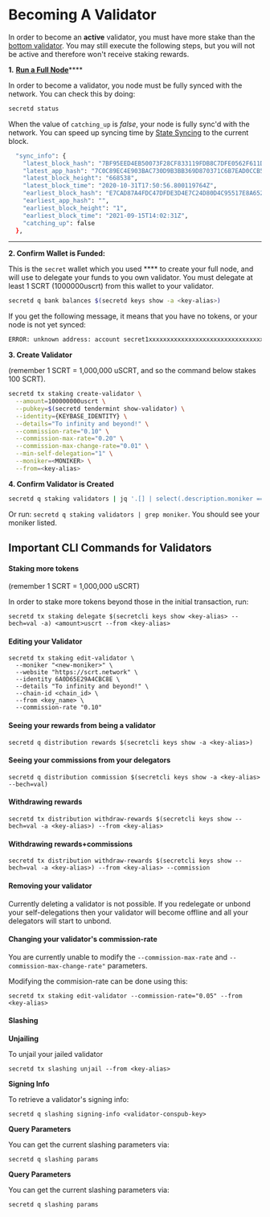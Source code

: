# Becoming A Validator

In order to become an **active** validator, you must have more stake than the [bottom validator](https://www.mintscan.io/secret/validators). You may still execute the following steps, but you will not be active and therefore won't receive staking rewards.

**1.** [**Run a Full Node**](https://docs.scrt.network/node-guides/run-full-node-mainnet.html)****

In order to become a validator, you node must be fully synced with the network. You can check this by doing:

```bash
secretd status
```

When the value of `catching_up` is _false_, your node is fully sync'd with the network. You can speed up syncing time by [State Syncing](state-sync.md) to the current block.

```bash
  "sync_info": {
    "latest_block_hash": "7BF95EED4EB50073F28CF833119FDB8C7DFE0562F611DF194CF4123A9C1F4640",
    "latest_app_hash": "7C0C89EC4E903BAC730D9B3BB369D870371C6B7EAD0CCB5080B5F9D3782E3559",
    "latest_block_height": "668538",
    "latest_block_time": "2020-10-31T17:50:56.800119764Z",
    "earliest_block_hash": "E7CAD87A4FDC47DFDE3D4E7C24D80D4C95517E8A6526E2D4BB4D6BC095404113",
    "earliest_app_hash": "",
    "earliest_block_height": "1",
    "earliest_block_time": "2021-09-15T14:02:31Z",
    "catching_up": false
  },
```

****

**2. Confirm Wallet is Funded:**

This is the `secret` wallet which you used **** to create your full node, and will use to delegate your funds to you own validator. You must delegate at least 1 SCRT (1000000uscrt) from this wallet to your validator.

```bash
secretd q bank balances $(secretd keys show -a <key-alias>)
```

If you get the following message, it means that you have no tokens, or your node is not yet synced:

```bash
ERROR: unknown address: account secret1xxxxxxxxxxxxxxxxxxxxxxxxxxxxxxxxxxxxxx does not exist
```

**3. Create Validator**

(remember 1 SCRT = 1,000,000 uSCRT, and so the command below stakes 100 SCRT).

```bash
secretd tx staking create-validator \
  --amount=100000000uscrt \
  --pubkey=$(secretd tendermint show-validator) \
  --identity={KEYBASE_IDENTITY} \
  --details="To infinity and beyond!" \
  --commission-rate="0.10" \
  --commission-max-rate="0.20" \
  --commission-max-change-rate="0.01" \
  --min-self-delegation="1" \
  --moniker=<MONIKER> \
  --from=<key-alias>
```

**4. Confirm Validator is Created**

```bash
secretd q staking validators | jq '.[] | select(.description.moniker == "<MONIKER>")'
```

Or run: `secretd q staking validators | grep moniker`. You should see your moniker listed.

## Important CLI Commands for Validators <a href="#dangers-in-running-a-validator" id="dangers-in-running-a-validator"></a>

#### Staking more tokens <a href="#staking-more-tokens" id="staking-more-tokens"></a>

(remember 1 SCRT = 1,000,000 uSCRT)

In order to stake more tokens beyond those in the initial transaction, run:

```
secretd tx staking delegate $(secretcli keys show <key-alias> --bech=val -a) <amount>uscrt --from <key-alias>
```

#### Editing your Validator <a href="#editing-your-validator" id="editing-your-validator"></a>

```
secretd tx staking edit-validator \
  --moniker "<new-moniker>" \
  --website "https://scrt.network" \
  --identity 6A0D65E29A4CBC8E \
  --details "To infinity and beyond!" \
  --chain-id <chain_id> \
  --from <key_name> \
  --commission-rate "0.10"
```

#### Seeing your rewards from being a validator <a href="#seeing-your-rewards-from-being-a-validator" id="seeing-your-rewards-from-being-a-validator"></a>

```
secretd q distribution rewards $(secretcli keys show -a <key-alias>)
```

#### Seeing your commissions from your delegators <a href="#seeing-your-commissions-from-your-delegators" id="seeing-your-commissions-from-your-delegators"></a>

```
secretd q distribution commission $(secretcli keys show -a <key-alias> --bech=val)
```

#### Withdrawing rewards <a href="#withdrawing-rewards" id="withdrawing-rewards"></a>

```
secretd tx distribution withdraw-rewards $(secretcli keys show --bech=val -a <key-alias>) --from <key-alias>
```

#### Withdrawing rewards+commissions <a href="#withdrawing-rewards-commissions" id="withdrawing-rewards-commissions"></a>

```
secretd tx distribution withdraw-rewards $(secretcli keys show --bech=val -a <key-alias>) --from <key-alias> --commission
```

#### Removing your validator <a href="#removing-your-validator" id="removing-your-validator"></a>

Currently deleting a validator is not possible. If you redelegate or unbond your self-delegations then your validator will become offline and all your delegators will start to unbond.

#### Changing your validator's commission-rate <a href="#changing-your-validator-s-commission-rate" id="changing-your-validator-s-commission-rate"></a>

You are currently unable to modify the `--commission-max-rate` and `--commission-max-change-rate"` parameters.

Modifying the commision-rate can be done using this:

```
secretd tx staking edit-validator --commission-rate="0.05" --from <key-alias>
```

#### Slashing <a href="#slashing" id="slashing"></a>

**Unjailing**

To unjail your jailed validator

```
secretd tx slashing unjail --from <key-alias>
```

**Signing Info**

To retrieve a validator's signing info:

```
secretd q slashing signing-info <validator-conspub-key>
```

**Query Parameters**

You can get the current slashing parameters via:

```
secretd q slashing params
```

**Query Parameters**

You can get the current slashing parameters via:

```
secretd q slashing params
```
